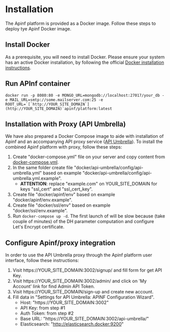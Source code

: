 # Installation

The Apinf platform is provided as a Docker image. Follow these steps to deploy tye Apinf Docker image.

## Install Docker

As a prerequisite, you will need to install Docker. Please ensure your system has an active Docker installation, by following the official [Docker installation instructions](https://docs.docker.com/engine/installation/).

## Run APInf container

    docker run -p 8080:80 -e MONGO_URL=mongodb://localhost:27017/your_db -e MAIL_URL=smtp://some.mailserver.com:25 -e ROOT_URL=`[`http://YOUR_SITE_DOMAIN`](http://YOUR_SITE_DOMAIN)`apinf/platform:latest

## Installation with Proxy \(API Umbrella\)

We have also prepared a Docker Compose image to aide with  installation of Apinf and an accompanying API proxy service \([API Umbrella](https://apiumbrella.io/)\). To install the combined Apinf platform with proxy, follow these steps:


1. Create "docker-compose.yml" file on your server and copy content from [docker-compose.yml](https://github.com/apinf/api-umbrella-dashboard/blob/develop/docker-compose.yml).
2. In the same folder create file "docker/api-umbrella/config/api-umbrella.yml" based on example "docker/api-umbrella/config/api-umbrella.yml.example". 
    - **ATTENTION**: replace "example.com" on YOUR_SITE_DOMAIN for keys "ssl_cert" and "ssl_cert_key".
3. Create file "docker/apinf/env" based on example "docker/apinf/env.example".
4. Create file "docker/ssl/env" based on example "docker/ssl/env.example".
5. Run ```docker-compose up -d```. The first launch of will be slow because (take couple of minutes) of the DH parameter computation and configure Let's Encrypt certificate.

## Configure Apinf/proxy integration
In order to use the API Umbrella proxy through the Apinf platform user interface, follow these instructions:

1. Visit https://YOUR_SITE_DOMAIN:3002/signup/ and fill form for get API Key.
2. Visit https://YOUR_SITE_DOMAIN:3002/admin/ and click on 'My Account' link for find Admin API Token.
3. Visit https://YOUR_SITE_DOMAIN/sign-up and create new account.
4. Fill data in "Settings for API Umbrella: APINF Configuration Wizard".
    * Host: "https://YOUR_SITE_DOMAIN:3002"
    * API Key: from step #1
    * Auth Token: from step #2
    * Base URL: "https://YOUR_SITE_DOMAIN:3002/api-umbrella/"
    * Elasticsearch: "http://elasticsearch.docker:9200"